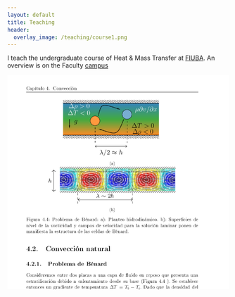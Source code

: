 ```yaml
---
layout: default
title: Teaching
header:
  overlay_image: /teaching/course1.png
---
```


I teach the undergraduate course of Heat & Mass Transfer at [FIUBA](www.fi.uba.ar).
An  overview is on the  Faculty [campus](https://campusgrado.fi.uba.ar/enrol/index.php?id=452)

![page](course1.png)
